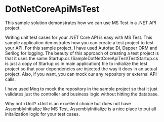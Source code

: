 # DotNetCoreApiMsTest
This sample solution demonstrates how we can use MS Test in a .NET API project.

Writing unit test cases for your .NET Core API is easy with MS Test. This sample application demostrates how you can create a test project to test your API.
For this sample project, I have used Autofac DI, Dapper ORM and Serilog for logging.
The beauty of this approach of creating a test project is that it uses the same Startup.cs (SampleDotNetCoreApiTest\TestStartup.cs is just a copy of Startup.cs in main application) file to initialize the test project so that your dependencies are injected the way it does in an actual project.
Also, if you want, you can mock our any repository or external API calls.

I have used Moq to mock the repository in the sample project so that it just validates just the controller and business logic without hitting the database.

Why not xUnit?
xUnit is an excellent choice but does not have AssemblyInitialize like MS Test. AssemblyInitialize is a nice place to put all initalization logic for your test cases.

